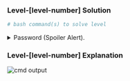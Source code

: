 <!-- This is a template for writing solutions to the levels in the linux-wargames repository. This template is to be used for all levels in the repository. The template is to be used as follows: -->
### Level-[level-number] Solution
```bash
# bash command(s) to solve level
```

<p>
<details>
<summary>Password (Spoiler Alert).</summary>
<pre><code></code>PasswordObtained</pre>
</details>
</p>

### Level-[level-number] Explanation
<!-- explanation -->

<!-- o/p image -->
![cmd output](image.png)